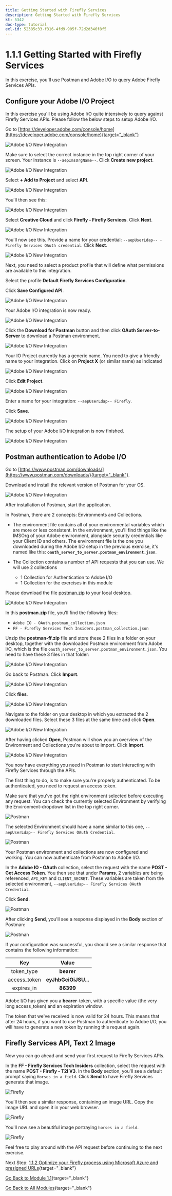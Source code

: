 ```yaml
---
title: Getting Started with Firefly Services
description: Getting Started with Firefly Services
kt: 5342
doc-type: tutorial
exl-id: 52385c33-f316-4fd9-905f-72d2d346f8f5
---
```

# 1.1.1 Getting Started with Firefly Services

In this exercise, you'll use Postman and Adobe I/O to query Adobe Firefly Services APIs.

## Configure your Adobe I/O Project

In this exercise you'll be using Adobe I/O quite intensively to query against Firefly Services APIs. Please follow the below steps to setup Adobe I/O.

Go to [https://developer.adobe.com/console/home](https://developer.adobe.com/console/home){target="_blank"}

![Adobe I/O New Integration](./images/iohome.png)

Make sure to select the correct instance in the top right corner of your screen. Your instance is `--aepImsOrgName--`. Click **Create new project**.

![Adobe I/O New Integration](./images/iocomp.png)

Select **+ Add to Project** and select **API**.

![Adobe I/O New Integration](./images/adobe_io_access_api.png)

You'll then see this:

![Adobe I/O New Integration](./images/api1.png)

Select **Creative Cloud** and click **Firefly - Firefly Services**. Click **Next**.

![Adobe I/O New Integration](./images/api3.png)

You'll now see this. Provide a name for your credential: `--aepUserLdap-- - Firefly Services OAuth credential`. Click **Next**.

![Adobe I/O New Integration](./images/api4.png)

Next, you need to select a product profile that will define what permissions are available to this integration.

Select the profile **Default Firefly Services Configuration**. 

Click **Save Configured API**.

![Adobe I/O New Integration](./images/api9.png)

Your Adobe I/O integration is now ready.

![Adobe I/O New Integration](./images/api11.png)

Click the **Download for Postman** button and then click **OAuth Server-to-Server** to download a Postman environment.

![Adobe I/O New Integration](./images/iopm.png)

Your IO Project currently has a generic name. You need to give a friendly name to your integration. Click on **Project X** (or similar name) as indicated

![Adobe I/O New Integration](./images/api13.png)

Click **Edit Project**.

![Adobe I/O New Integration](./images/api14.png)

Enter a name for your integration: `--aepUserLdap-- Firefly`. 

Click **Save**.

![Adobe I/O New Integration](./images/api15.png)

The setup of your Adobe I/O integration is now finished.

![Adobe I/O New Integration](./images/api16.png)

## Postman authentication to Adobe I/O

Go to [https://www.postman.com/downloads/](https://www.postman.com/downloads/){target="_blank"}. 

Download and install the relevant version of Postman for your OS.

![Adobe I/O New Integration](./images/getstarted.png)

After installation of Postman, start the application.

In Postman, there are 2 concepts: Environments and Collections.

- The environment file contains all of your environmental variables which are more or less consistent. In the environment, you'll find things like the IMSOrg of your Adobe environment, alongside security credentials like your Client ID and others. The environment file is the one you downloaded during the Adobe I/O setup in the previous exercise, it's named like this: **`oauth_server_to_server.postman_environment.json`**.
  
- The Collection contains a number of API requests that you can use. We will use 2 collections
  - 1 Collection for Authentication to Adobe I/O
  - 1 Collection for the exercises in this module

Please download the file [postman.zip](./../../../assets/postman/postman-ff.zip) to your local desktop. 

![Adobe I/O New Integration](./images/pmfolder.png)

In this **postman.zip** file, you'll find the following files:

- `Adobe IO - OAuth.postman_collection.json`
- `FF - Firefly Services Tech Insiders.postman_collection.json`
  
Unzip the **postman-ff.zip** file and store these 2 files in a folder on your desktop, together with the downloaded Postman environment from Adobe I/O, which is the file `oauth_server_to_server.postman_environment.json`. You need to have these 3 files in that folder:

![Adobe I/O New Integration](./images/pmfolder1.png)

Go back to Postman. Click **Import**.

![Adobe I/O New Integration](./images/postmanui.png)

Click **files**.

![Adobe I/O New Integration](./images/choosefiles.png)

Navigate to the folder on your desktop in which you extracted the 2 downloaded files. Select these 3 files at the same time and click **Open**.

![Adobe I/O New Integration](./images/selectfiles.png)

After having clicked **Open**, Postman will show you an overview of the Environment and Collections you're about to import. Click **Import**.

![Adobe I/O New Integration](./images/impconfirm.png)

You now have everything you need in Postman to start interacting with Firefly Services through the APIs.

The first thing to do, is to make sure you're properly authenticated. To be authenticated, you need to request an access token.

Make sure that you've got the right environment selected before executing any request. You can check the currently selected Environment by verifying the Environment-dropdown list in the top right corner. 

![Postman](./images/envselemea1.png)

The selected Environment should have a name similar to this one, `--aepUserLdap-- Firefly Services OAuth Credential`.

![Postman](./images/envselemea.png)

Your Postman environment and collections are now configured and working. You can now authenticate from Postman to Adobe I/O.

In the **Adobe IO - OAuth** collection, select the request with the name **POST - Get Access Token**. You then see that under **Params**, 2 variables are being referenced, `API_KEY` and `CLIENT_SECRET`. These variables are taken from the selected environment, `--aepUserLdap-- Firefly Services OAuth Credential`.

Click **Send**.

![Postman](./images/ioauth.png)

After clicking **Send**, you'll see a response displayed in the **Body** section of Postman:

![Postman](./images/ioauthresp.png)

If your configuration was successful, you should see a similar response that contains the following information:

| Key     | Value     | 
|:-------------:| :---------------:| 
| token_type          | **bearer** |
| access_token    | **eyJhbGciOiJSU...** | 
| expires_in          | **86399** |

Adobe I/O has given you a **bearer**-token, with a specific value (the very long access_token) and an expiration window.

The token that we've received is now valid for 24 hours. This means that after 24 hours, if you want to use Postman to authenticate to Adobe I/O, you will have to generate a new token by running this request again.

## Firefly Services API, Text 2 Image

Now you can go ahead and send your first request to Firefly Services APIs.

In the **FF - Firefly Services Tech Insiders** collection, select the request with the name **POST - Firefly - T2I V3**. In the **Body** section, you'll see a default prompt saying `Horses in a field`. Click **Send** to have Firefly Services generate that image.

![Firefly](./images/ff1.png)

You'll then see a similar response, containing an image URL. Copy the image URL and open it in your web browser.

![Firefly](./images/ff2.png)

You'll now see a beautiful image portraying `horses in a field`.

![Firefly](./images/ff3.png)

Feel free to play around with the API request before continuing to the next exercise.

Next Step: [1.1.2 Optimize your Firefly process using Microsoft Azure and presigned URLs](./ex2.md){target="_blank"}

[Go Back to Module 1.1](./firefly-services.md){target="_blank"}

[Go Back to All Modules](./../../../overview.md){target="_blank"}

